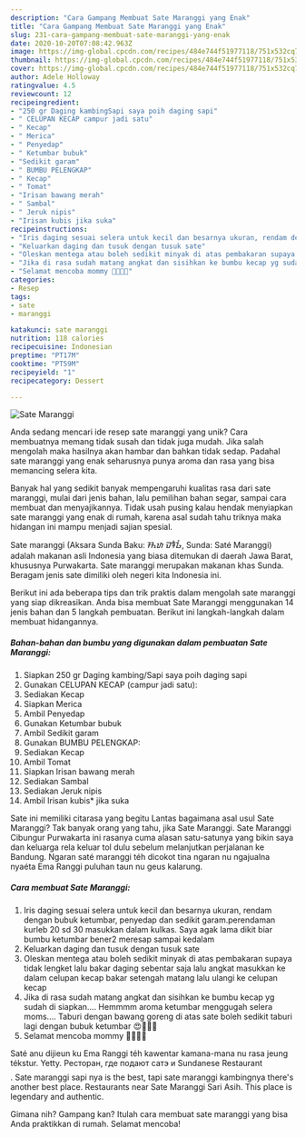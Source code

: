 ```yaml
---
description: "Cara Gampang Membuat Sate Maranggi yang Enak"
title: "Cara Gampang Membuat Sate Maranggi yang Enak"
slug: 231-cara-gampang-membuat-sate-maranggi-yang-enak
date: 2020-10-20T07:08:42.963Z
image: https://img-global.cpcdn.com/recipes/484e744f51977118/751x532cq70/sate-maranggi-foto-resep-utama.jpg
thumbnail: https://img-global.cpcdn.com/recipes/484e744f51977118/751x532cq70/sate-maranggi-foto-resep-utama.jpg
cover: https://img-global.cpcdn.com/recipes/484e744f51977118/751x532cq70/sate-maranggi-foto-resep-utama.jpg
author: Adele Holloway
ratingvalue: 4.5
reviewcount: 12
recipeingredient:
- "250 gr Daging kambingSapi saya poih daging sapi"
- " CELUPAN KECAP campur jadi satu"
- " Kecap"
- " Merica"
- " Penyedap"
- " Ketumbar bubuk"
- "Sedikit garam"
- " BUMBU PELENGKAP"
- " Kecap"
- " Tomat"
- "Irisan bawang merah"
- " Sambal"
- " Jeruk nipis"
- "Irisan kubis jika suka"
recipeinstructions:
- "Iris daging sesuai selera untuk kecil dan besarnya ukuran, rendam dengan bubuk ketumbar, penyedap dan sedikit garam.perendaman kurleb 20 sd 30 masukkan dalam kulkas. Saya agak lama dikit biar bumbu ketumbar bener2 meresap sampai kedalam"
- "Keluarkan daging dan tusuk dengan tusuk sate"
- "Oleskan mentega atau boleh sedikit minyak di atas pembakaran supaya tidak lengket lalu bakar daging sebentar saja lalu angkat masukkan ke dalam celupan kecap bakar setengah matang lalu ulangi ke celupan kecap"
- "Jika di rasa sudah matang angkat dan sisihkan ke bumbu kecap yg sudah di siapkan.... Hemmmm aroma ketumbar menggugah selera moms.... Taburi dengan bawang goreng di atas sate boleh sedikit taburi lagi dengan bubuk ketumbar 😍🥰🥰🥰"
- "Selamat mencoba mommy 🥰🥰🥰🤩"
categories:
- Resep
tags:
- sate
- maranggi

katakunci: sate maranggi 
nutrition: 118 calories
recipecuisine: Indonesian
preptime: "PT17M"
cooktime: "PT59M"
recipeyield: "1"
recipecategory: Dessert

---
```



![Sate Maranggi](https://img-global.cpcdn.com/recipes/484e744f51977118/751x532cq70/sate-maranggi-foto-resep-utama.jpg)

Anda sedang mencari ide resep sate maranggi yang unik? Cara membuatnya memang tidak susah dan tidak juga mudah. Jika salah mengolah maka hasilnya akan hambar dan bahkan tidak sedap. Padahal sate maranggi yang enak seharusnya punya aroma dan rasa yang bisa memancing selera kita.

Banyak hal yang sedikit banyak mempengaruhi kualitas rasa dari sate maranggi, mulai dari jenis bahan, lalu pemilihan bahan segar, sampai cara membuat dan menyajikannya. Tidak usah pusing kalau hendak menyiapkan sate maranggi yang enak di rumah, karena asal sudah tahu triknya maka hidangan ini mampu menjadi sajian spesial.

Sate maranggi (Aksara Sunda Baku: ᮞᮒᮦ ᮙᮛᮀᮌᮤ, Sunda: Saté Maranggi) adalah makanan asli Indonesia yang biasa ditemukan di daerah Jawa Barat, khususnya Purwakarta. Sate maranggi merupakan makanan khas Sunda. Beragam jenis sate dimiliki oleh negeri kita Indonesia ini.


Berikut ini ada beberapa tips dan trik praktis dalam mengolah sate maranggi yang siap dikreasikan. Anda bisa membuat Sate Maranggi menggunakan 14 jenis bahan dan 5 langkah pembuatan. Berikut ini langkah-langkah dalam membuat hidangannya.

<!--inarticleads1-->

##### Bahan-bahan dan bumbu yang digunakan dalam pembuatan Sate Maranggi:

1. Siapkan 250 gr Daging kambing/Sapi saya poih daging sapi
1. Gunakan  CELUPAN KECAP (campur jadi satu):
1. Sediakan  Kecap
1. Siapkan  Merica
1. Ambil  Penyedap
1. Gunakan  Ketumbar bubuk
1. Ambil Sedikit garam
1. Gunakan  BUMBU PELENGKAP:
1. Sediakan  Kecap
1. Ambil  Tomat
1. Siapkan Irisan bawang merah
1. Sediakan  Sambal
1. Sediakan  Jeruk nipis
1. Ambil Irisan kubis* jika suka


Sate ini memiliki citarasa yang begitu Lantas bagaimana asal usul Sate Maranggi? Tak banyak orang yang tahu, jika Sate Maranggi. Sate Maranggi Cibungur Purwakarta ini rasanya cuma alasan satu-satunya yang bikin saya dan keluarga rela keluar tol dulu sebelum melanjutkan perjalanan ke Bandung. Ngaran saté maranggi téh dicokot tina ngaran nu ngajualna nyaéta Ema Ranggi puluhan taun nu geus kalarung. 

<!--inarticleads2-->

##### Cara membuat Sate Maranggi:

1. Iris daging sesuai selera untuk kecil dan besarnya ukuran, rendam dengan bubuk ketumbar, penyedap dan sedikit garam.perendaman kurleb 20 sd 30 masukkan dalam kulkas. Saya agak lama dikit biar bumbu ketumbar bener2 meresap sampai kedalam
1. Keluarkan daging dan tusuk dengan tusuk sate
1. Oleskan mentega atau boleh sedikit minyak di atas pembakaran supaya tidak lengket lalu bakar daging sebentar saja lalu angkat masukkan ke dalam celupan kecap bakar setengah matang lalu ulangi ke celupan kecap
1. Jika di rasa sudah matang angkat dan sisihkan ke bumbu kecap yg sudah di siapkan.... Hemmmm aroma ketumbar menggugah selera moms.... Taburi dengan bawang goreng di atas sate boleh sedikit taburi lagi dengan bubuk ketumbar 😍🥰🥰🥰
1. Selamat mencoba mommy 🥰🥰🥰🤩


Saté anu dijieun ku Ema Ranggi téh kawentar kamana-mana nu rasa jeung tékstur. Yetty. Ресторан, где подают сатэ и Sundanese Restaurant$$$$. Sate maranggi sapi nya is the best, tapi sate maranggi kambingnya there&#39;s another best place. Restaurants near Sate Maranggi Sari Asih. This place is legendary and authentic. 

Gimana nih? Gampang kan? Itulah cara membuat sate maranggi yang bisa Anda praktikkan di rumah. Selamat mencoba!
